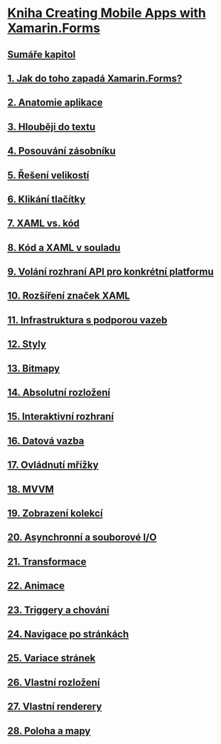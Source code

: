 # [Kniha Creating Mobile Apps with Xamarin.Forms](index.md)
## [Sumáře kapitol](summaries/index.md)
## [1. Jak do toho zapadá Xamarin.Forms?](summaries/chapter01.md)
## [2. Anatomie aplikace](summaries/chapter02.md)
## [3. Hlouběji do textu](summaries/chapter03.md)
## [4. Posouvání zásobníku](summaries/chapter04.md)
## [5. Řešení velikostí](summaries/chapter05.md)
## [6. Klikání tlačítky](summaries/chapter06.md)
## [7. XAML vs. kód](summaries/chapter07.md)
## [8. Kód a XAML v souladu](summaries/chapter08.md)
## [9. Volání rozhraní API pro konkrétní platformu](summaries/chapter09.md)
## [10. Rozšíření značek XAML](summaries/chapter10.md)
## [11. Infrastruktura s podporou vazeb](summaries/chapter11.md)
## [12. Styly](summaries/chapter12.md)
## [13. Bitmapy](summaries/chapter13.md)
## [14. Absolutní rozložení](summaries/chapter14.md)
## [15. Interaktivní rozhraní](summaries/chapter15.md)
## [16. Datová vazba](summaries/chapter16.md)
## [17. Ovládnutí mřížky](summaries/chapter17.md)
## [18. MVVM](summaries/chapter18.md)
## [19. Zobrazení kolekcí](summaries/chapter19.md)
## [20. Asynchronní a souborové I/O](summaries/chapter20.md)
## [21. Transformace](summaries/chapter21.md)
## [22. Animace](summaries/chapter22.md)
## [23. Triggery a chování](summaries/chapter23.md)
## [24. Navigace po stránkách](summaries/chapter24.md)
## [25. Variace stránek](summaries/chapter25.md)
## [26. Vlastní rozložení](summaries/chapter26.md)
## [27. Vlastní renderery](summaries/chapter27.md)
## [28. Poloha a mapy](summaries/chapter28.md)
